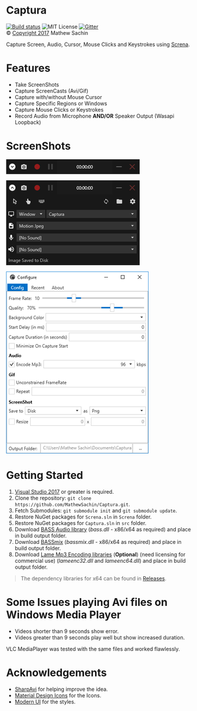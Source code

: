 # Captura
[![Build status](https://ci.appveyor.com/api/projects/status/cgobcowf79uc5dx0/branch/master??svg=true)](https://ci.appveyor.com/project/MathewSachin/captura)
![MIT License](https://img.shields.io/github/license/MathewSachin/Captura.svg)
[![Gitter](https://badges.gitter.im/MathewSachin/Screna.svg)](https://gitter.im/MathewSachin/Screna)  
&copy; [Copyright 2017](LICENSE.md) Mathew Sachin

Capture Screen, Audio, Cursor, Mouse Clicks and Keystrokes using [Screna](https://github.com/MathewSachin/Screna).

# Features
- Take ScreenShots
- Capture ScreenCasts (Avi/Gif)
- Capture with/without Mouse Cursor
- Capture Specific Regions or Windows
- Capture Mouse Clicks or Keystrokes
- Record Audio from Microphone **AND/OR** Speaker Output (Wasapi Loopback)

# ScreenShots
![Main](ScreenShots/main.png)

![Expanded](ScreenShots/expanded.png)

![Config](ScreenShots/config.png)

# Getting Started
1. [Visual Studio 2017](https://visualstudio.com) or greater is required.
2. Clone the repository: `git clone https://github.com/MathewSachin/Captura.git`.
3. Fetch Submodules: `git submodule init` and `git submodule update`.
4. Restore NuGet packages for `Screna.sln` in `Screna` folder.
5. Restore NuGet packages for `Captura.sln` in `src` folder.
6. Download [BASS Audio library](http://www.un4seen.com/download.php?bass24) (*bass.dll* - x86/x64 as required) and place in build output folder.
7. Download [BASSmix](http://www.un4seen.com/download.php?bassmix24) (*bassmix.dll* - x86/x64 as required) and place in build output folder.
8. Download [Lame Mp3 Encoding libraries](http://lame.sourceforge.net) (**Optional**) (need licensing for commercial use) (_lameenc32.dll_ and _lameenc64.dll_) and place in build output folder.

> The dependency libraries for x64 can be found in [Releases](https://github.com/MathewSachin/Captura/releases).

# Some Issues playing Avi files on Windows Media Player
- Videos shorter than 9 seconds show error.
- Videos greater than 9 seconds play well but show increased duration.

VLC MediaPlayer was tested with the same files and worked flawlessly.

# Acknowledgements
- [SharpAvi](https://github.com/bassill/sharpavi) for helping improve the idea.
- [Material Design Icons](https://materialdesignicons.com) for the Icons.
- [Modern UI](https://github.com/firstfloorsoftware/mui) for the styles.